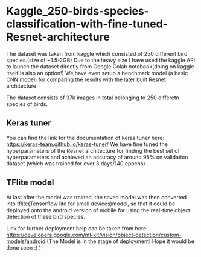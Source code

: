 # Kaggle_250-birds-species-classification-with-fine-tuned-Resnet-architecture

The dataset was taken from kaggle which consisted of 250 different bird species.(size of ~1.5-2GB)
Due to the heavy size I have used the kaggle API to launch the dataset directly from Google Colab notebook(doing on kaggle itself is also an option!)
We have even setup a benchmark model (a basic CNN model) for comparing the results with the later built Resnet architecture

The dataset consists of 37k images in total belonging to 250 differetn species of birds.

## Keras tuner
You can find the link for the documentation of keras tuner here: https://keras-team.github.io/keras-tuner/
We have fine tuned the hyperparameters of the Resnet architecture for finding the best set of hyperparameters and achieved an accuracy of around 95% on validation dataset
(which was trained for over 3 days/140 epochs)

## TFlite model
At last after the model was trained, the saved model was then converted into tflite(Tensorflow lite for small devices)model,
so that it could be deployed onto the android version of mobile for using the real-time object detection of these bird species.

Link for further deployment help can be taken from here: https://developers.google.com/ml-kit/vision/object-detection/custom-models/android
(The Model is in the stage of deployment! Hope it would be done soon :) )
